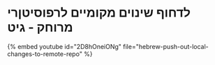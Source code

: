 # לדחוף שינוים מקומיים לרפוסיטןרי מרוחק - גיט

{% embed youtube id="2D8hOneiONg" file="hebrew-push-out-local-changes-to-remote-repo" %}

